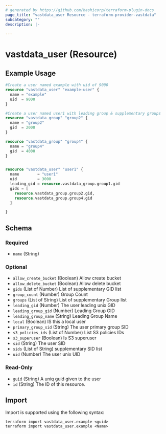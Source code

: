 ```yaml
---
# generated by https://github.com/hashicorp/terraform-plugin-docs
page_title: "vastdata_user Resource - terraform-provider-vastdata"
subcategory: ""
description: |-
  
---
```


# vastdata_user (Resource)



## Example Usage

```terraform
#Create a user named example with uid of 9000
resource "vastdata_user" "example-user" {
  name = "example"
  uid  = 9000
}

#Create a user named user1 with leading group & supplementary groups
resource "vastdata_group" "group2" {
  name = "group2"
  gid  = 2000
}

resource "vastdata_group" "group4" {
  name = "group4"
  gid  = 4000
}


resource "vastdata_user" "user1" {
  name        = "user1"
  uid         = 3000
  leading_gid = resource.vastdata_group.group1.gid
  gids = [
    resource.vastdata_group.group2.gid,
    resource.vastdata_group.group4.gid
  ]

}
```

<!-- schema generated by tfplugindocs -->
## Schema

### Required

- `name` (String)

### Optional

- `allow_create_bucket` (Boolean) Allow create bucket
- `allow_delete_bucket` (Boolean) Allow delete bucket
- `gids` (List of Number) List of supplementary GID list
- `group_count` (Number) Group Count
- `groups` (List of String) List of supplementary Group list
- `leading_gid` (Number) The user leading unix GID
- `leading_group_gid` (Number) Leading Group GID
- `leading_group_name` (String) Leading Group Name
- `local` (Boolean) IS this a local user
- `primary_group_sid` (String) The user primary group SID
- `s3_policies_ids` (List of Number) List S3 policies IDs
- `s3_superuser` (Boolean) Is S3 superuser
- `sid` (String) The user SID
- `sids` (List of String) supplementary SID list
- `uid` (Number) The user unix UID

### Read-Only

- `guid` (String) A uniq guid given to the user
- `id` (String) The ID of this resource.

## Import

Import is supported using the following syntax:

```shell
terraform import vastdata_user.example <guid>
terraform import vastdata_user.example <Name>
```

